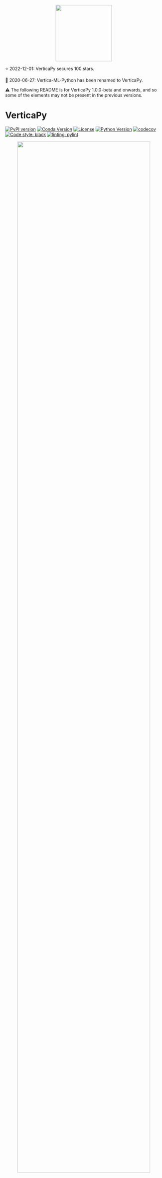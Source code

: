 <p align="center">
<img src='https://raw.githubusercontent.com/vertica/VerticaPy/master/img/logo.png' width="180px">
</p>

:star: 2022-12-01: VerticaPy secures 100 stars.

:loudspeaker: 2020-06-27: Vertica-ML-Python has been renamed to VerticaPy.

:warning: The following README is for VerticaPy 1.0.0-beta and onwards, and so some of the elements may not be present in the previous versions. 

# VerticaPy

[![PyPI version](https://badge.fury.io/py/verticapy.svg)](https://badge.fury.io/py/verticapy)
[![Conda Version](https://img.shields.io/conda/vn/conda-forge/verticapy?color=yellowgreen)](https://anaconda.org/conda-forge/verticapy)
[![License](https://img.shields.io/badge/License-Apache%202.0-orange.svg)](https://opensource.org/licenses/Apache-2.0)
[![Python Version](https://img.shields.io/badge/python-3.9%20%7C%203.10%20%7C%203.11-blue)](https://www.python.org/downloads/)
[![codecov](https://codecov.io/gh/vertica/VerticaPy/branch/master/graph/badge.svg?token=a6GiFYI9at)](https://codecov.io/gh/vertica/VerticaPy)
[![Code style: black](https://img.shields.io/badge/code%20style-black-000000.svg)](https://github.com/psf/black)
[![linting: pylint](https://img.shields.io/badge/linting-pylint-yellowgreen)](https://github.com/pylint-dev/pylint)

<p align="center">
<img src='https://raw.githubusercontent.com/vertica/VerticaPy/master/img/benefits.png' width="92%">
</p>

VerticaPy is a Python library with scikit-like functionality used to conduct data science projects on data stored in Vertica, taking advantage of Vertica’s speed and built-in analytics and machine learning features. VerticaPy offers robust support for the entire data science life cycle, uses a 'pipeline' mechanism to sequentialize data transformation operations, and offers beautiful graphical options.
<br><br>

# Table on Contents
- [Introduction](#introduction)
- [Installation](#installation)
- [Connecting to the Database](#connecting-to-the-database)
- [Documentation](#documentation)
- [Use-cases](#use-cases)
- [Highlighted Features](#highllighted-features)
  - [SQL Magic](#sql-magic)
  - [SQL Plots](#sql-plots)
  - [Diverse Database Connections](#multiple-database-connection-using-dblink)
  - [Python and SQL Combo](#python-and-sql-combo)
  - [Charts](#charts)
  - [Complete ML pipeline](#complete-machine-learning-pipeline)
- [Quickstart](#quickstart)
- [Help and Support](#help-an-support)
  - [Contributing](#contributing)
  - [Communication](#communication)

<br>

# Introduction

Vertica was the first real analytic columnar database and is still the fastest in the market. However, SQL alone isn't flexible enough to meet the needs of data scientists.
<br><br>
Python has quickly become the most popular tool in this domain, owing much of its flexibility to its high-level of abstraction and impressively large and ever-growing set of libraries. Its accessibility has led to the development of popular and perfomant APIs, like pandas and scikit-learn, and a dedicated community of data scientists. Unfortunately, Python only works in-memory as a single-node process. This problem has led to the rise of distributed programming languages, but they too, are limited as in-memory processes and, as such, will never be able to process all of your data in this era, and moving data for processing is prohobitively expensive. On top of all of this, data scientists must also find convenient ways to deploy their data and models. The whole process is time consuming.
<br><br>
**VerticaPy aims to solve all of these problems**. The idea is simple: instead of moving data around for processing, VerticaPy brings the logic to the data.
<br><br>
3+ years in the making, we're proud to bring you VerticaPy.
<br><br>
Main Advantages:
<ul>
 <li> Easy Data Exploration.</li>
 <li> Fast Data Preparation.</li>
 <li> In-Database Machine Learning.</li>
 <li> Easy Model Evaluation.</li>
 <li> Easy Model Deployment.</li>
 <li> Flexibility of using either Python or SQL.</li>
</ul>

<p align="center">
<img src='https://raw.githubusercontent.com/vertica/VerticaPy/master/img/architecture.png' width="92%">
</p>

[Back to TOC](#table-on-contents)
<br>

## Installation

To install <b>VerticaPy</b> with pip:
```shell
# Latest release version
root@ubuntu:~$ pip3 install verticapy[all]

# Latest commit on master branch
root@ubuntu:~$ pip3 install git+https://github.com/vertica/verticapy.git@master
```
To install <b>VerticaPy</b> from source, run the following command from the root directory:
```shell
root@ubuntu:~$ python3 setup.py install
```

A detailed installation guide is available at: <br>

https://www.vertica.com/python/installation.php

[Back to TOC](#table-on-contents)
<br>

## Connecting to the Database

VerticaPy is compatible with several clients. For details, see the <a href='https://www.vertica.com/python/connection.php'>connection page</a>.<br>

[Back to TOC](#table-on-contents)
<br>

## Documentation

The easiest and most accurate way to find documentation for a particular function is to use the help function:

```python
import verticapy as vp
help(vp.vDataFrame)
```

Official documentation is available at: <br>

https://www.vertica.com/python/documentation_last/

:heavy_exclamation_mark: But note the above is not currently updated as per VerticaPy 1.0.0-beta. It will be done soon.

[Back to TOC](#table-on-contents)
<br>

## Use-cases

Examples and case-studies: <br>

https://www.vertica.com/python/examples/

<p align="center">
<img src="https://raw.githubusercontent.com/vertica/VerticaPy/master/img/examples.gif" width="92%">
</p>

[Back to TOC](#table-on-contents)
<br>

## Highlighted Features

### SQL Magic
You can use VerticaPy to execute SQL queries directly from a Jupyter notebook. For details, see <a href='https://www.vertica.com/python/documentation_last/extensions/sql/'>SQL Magic</a>:

#### Example

Load the SQL extension.
```python
%load_ext verticapy.sql
```
Execute your SQL queries.
```sql
%%sql
SELECT version();

# Output
# Vertica Analytic Database v11.0.1-0
```
[Back to TOC](#table-on-contents)
<br>

### SQL Plots

You can create interactive, professional plots directly from SQL.

To create plots, simply provide the type of plot along with the SQL command.

#### Example
```python
%load_ext verticapy.jupyter.extensions.chart_magic
%chart -k pie -c "SELECT pclass, AVG(age) AS av_avg FROM titanic GROUP BY 1;"
```
<p align="center">
<img src="https://github.com/vertica/VerticaPy/assets/46414488/9e1bebad-2c35-40d1-831f-0d4416e3f3c7" width="50%">
</p>
[Back to TOC](#table-on-contents)
<br>

### Multiple Database Connection using DBLINK

In a single platform, multiple databases (e.g. PostgreSQL, Vertica, MySQL, In-memory) can be accessed using SQL and python.

#### Example
```sql
%%sql
/* Fetch TAIL_NUMBER and CITY after Joining the flight_vertica table with airports table in MySQL database. */
SELECT flight_vertica.TAIL_NUMBER, airports.CITY AS Departing_City
FROM flight_vertica
INNER JOIN &&& airports &&&
ON flight_vertica.ORIGIN_AIRPORT = airports.IATA_CODE;
```
In the example above, the 'flight_vertica' table is stored in Vertica, whereas the 'airports' table is stored in MySQL. We can associate special symbols "&&&" to the different databases to fetch the data. The best part is that all the aggregation is pushed to the databases (i.e. it is not done in memory)!

For more details on how to setup DBLINK, please visit the [github repo](https://github.com/vertica/dblink). To learn about using DBLINK in VerticaPy, check out the [documentation page](https://www.vertica.com/python/workshop/full_stack/dblink_integration/index.php).

[Back to TOC](#table-on-contents)
<br>

### Python and SQL Combo

VerticaPy has a unique place in the market because it allows users to use python and SQL in the same environment. 

#### Example
```python
import verticapy as vp
selected_titanic = vp.vDataFrame(
    "(SELECT pclass, embarked, AVG(survived) FROM public.titanic GROUP BY 1, 2) x"
)
selected_titanic.groupby(columns=["pclass"], expr=["AVG(AVG)"])
```
[Back to TOC](#table-on-contents)
<br>

### Charts

Verticapy comes integrated with three popular plotting libraries: matplotlib, highcharts, and plotly.

A gallery of VerticaPy-generated charts is available at:<br>

https://www.vertica.com/python/gallery/

<p align="center">
<img src="https://raw.githubusercontent.com/vertica/VerticaPy/master/img/charts.gif" width="92%">
</p>
[Back to TOC](#table-on-contents)
<br>

### Complete Machine Learning Pipeline

- **Data Ingestion**

  VerticaPy allows users to ingest data from a diverse range of sources, such as AVRO, Parquet, CSV, JSON etc. With a simple command "[read_file](https://www.vertica.com/python/documentation_last/utilities/read_file/)", VerticaPy automatically infers the source type and the data type.

  ```python
  import verticapy as vp
  read_file(
      "/home/laliga/2012.json",
      table_name="laliga",
  )
  ```

<p align="center">
<img src="https://github.com/vertica/VerticaPy/assets/46414488/cddc5bbc-9f96-469e-92ee-b4a6e0bc7cfb" width="100%">
</p>
Note: Not all columns are displayed in the screenshot above because of width restriction here.

As shown above, it has created a nested structure for the complex data. The actual file structure is below:

<p align="center">
<img src="https://github.com/vertica/VerticaPy/assets/46414488/6ad242fb-2994-45de-8796-d6af61dae00d" width="30%">
</p>

We can even see the SQL underneath every VerticaPy command by turning on the option of genSQL:

```python
  import verticapy as vp
  read_file("/home/laliga/2012.json", table_name="laliga", genSQL=True)
```
```sql
 CREATE LOCAL TEMPORARY TABLE "laliga"
    (
    "away_score" INT, 
    "away_team" Row
        ("away_team_gender" VARCHAR, "away_team_group" VARCHAR, "away_team_id" INT, ..., Row
            ("id" INT, "name" VARCHAR)
        ), 
    "competition" Row
        ("competition_id" INT, "competition_name" VARCHAR, "country_name" VARCHAR), 
    "competition_stage" Row
        ("id" INT, "name" VARCHAR), 
    "home_score" INT, 
    "home_team" Row
        ("country" Row
            ("id" INT, "name" VARCHAR), 
        "home_team_gender" VARCHAR, "home_team_group" VARCHAR, "home_team_id" INT, ...), 
    "kick_off" TIME, "last_upDATEd" DATE, "match_DATE" DATE, "match_id" INT, ..., Row
        ("data_version" DATE, "shot_fidelity_version" INT, "xy_fidelity_version" INT), 
    "season" Row
        ("season_id" INT, "season_name" VARCHAR)
    ) 
    ON COMMIT PRESERVE ROWS',
 'COPY "v_temp_schema"."laliga" FROM \'/home/laliga/2012.json\' 
 parser FJsonParser()
```

There are other specific functions to import specific file types such as [read_json](#https://www.vertica.com/python/documentation_last/utilities/read_json/) and read_csv(#https://www.vertica.com/python/documentation_last/utilities/read_csv/). The advantage is that since they focus on a particular file type, they offer more options to tackle the data. For example, [read_json](#https://www.vertica.com/python/documentation_last/utilities/read_json/) has an additional parameter "flatten_arrays" that allows to flatten the nest JSON arrays.

- **Data Exploration**

  There are many options for descriptive and visual exploration. 

```python
from verticapy.datasets import load_iris
iris_data = load_iris()
iris_data.scatter(
    ["SepalWidthCm", "SepalLengthCm", "PetalLengthCm"], by="Species", max_nb_points=30
)
```
<p align="center">
<img src="https://github.com/vertica/VerticaPy/assets/46414488/cb482992-58b3-4dcf-8fe7-f18f7c0f64d1" width="40%">
</p>

<b>Correlation Matrix</b> are also very fast and convenient to compute. Users can choose from a wide variety of correaltions including cramer, spearman, pearson etc.

```python
from verticapy.datasets import load_titanic
titanic = load_titanic()
titanic.corr(method="spearman")
```
<p align="center">
<img src="https://github.com/vertica/VerticaPy/assets/46414488/b6a7a9b7-ee0b-4544-a464-e1afb97235d7" width="75%">
</p>

Users can even turn on SQL to see and copy SQL queries by turning on the SQL print option:

```python
from verticapy import set_option
set_option("sql_on", True)
```

```sql
  SELECT
    /*+LABEL('vDataframe._aggregate_matrix')*/ CORR_MATRIX("pclass", "survived", "age", "sibsp", "parch", "fare", "body") OVER ()  
  FROM
(
  SELECT
    RANK() OVER (ORDER BY "pclass") AS "pclass",
    RANK() OVER (ORDER BY "survived") AS "survived",
    RANK() OVER (ORDER BY "age") AS "age",
    RANK() OVER (ORDER BY "sibsp") AS "sibsp",
    RANK() OVER (ORDER BY "parch") AS "parch",
    RANK() OVER (ORDER BY "fare") AS "fare",
    RANK() OVER (ORDER BY "body") AS "body"  
  FROM
"public"."titanic") spearman_table
```

VerticaPy allows users to calculate only a focused correlation as well using the "focus" parameter:

```python
titanic.corr(method="spearman", focus="survived")
```

<p align="center">
<img src="https://github.com/vertica/VerticaPy/assets/46414488/eb610bf6-1ec3-4d6f-a651-36ed9c817eaa" width="20%">
</p>

- **Data Preparation**

  Whether you are [joining multiple tables](https://www.vertica.com/python/workshop/data_prep/joins/), [encoding](https://www.vertica.com/python/workshop/data_prep/encoding/index.php), or [filling missing values](https://www.vertica.com/python/workshop/data_prep/missing_values/index.php), VerticaPy has everything and more in one package.

```python
import random
import verticapy as vp
data = vp.vDataFrame({"Heights": [random.randint(10, 60) for _ in range(40)] + [100]})
data.outliers_plot(columns="Heights")
```
<p align="center">
<img src="https://github.com/vertica/VerticaPy/assets/46414488/5c48418f-1c25-4ddd-a7b3-a41f382a3cbe" width="50%">
</p>


- **Machine Learning**

  ML is the strongest suite of VerticaPy as it capitalizes on the speed of in-database training and prediction by using SQL in the background to interact with the database. ML for VerticaPy covers a vast array of tools, including [time series forecasting](https://www.vertica.com/python/workshop/ml/time_series/index.php), [clustering](https://www.vertica.com/python/workshop/ml/clustering/index.php), and [classification](https://www.vertica.com/python/workshop/ml/classification/index.php). 

```python
# titanic_vd is already loaded
# Logistic Regression model is already loaded
stepwise_result = stepwise(
    model,
    input_relation=titanic_vd,
    X=[
        "age",
        "fare",
        "parch",
        "pclass",
    ],
    y="survived",
    direction="backward",
    height=600,
    width=800,
)
```
<p align="center">
<img src="https://github.com/vertica/VerticaPy/assets/46414488/aaefb9bc-9825-4f31-b411-b2ef06a8bed7" width="50%">
</p>
[Back to TOC](#table-on-contents)
<br>

### Loading Predefined Datasets

VerticaPy has some predefined datasets that can be loaded quite easily. They include iris dataset, titanic dataset, amazon etc.

There are two ways to access them:

(1) Using the standard python method"

```python
from verticapy.datasets import load_iris
iris_data = load_iris()
```

(2) using the standard name of the dataset from the public schema:

```python
iris_data = vp.vDataFrame(input_relation = "public.iris")
```
[Back to TOC](#table-on-contents)
<br>

## Quickstart

The following example follows the <a href='https://www.vertica.com/python/quick-start.php'>VerticaPy quickstart guide</a>.

Install the library using with <b>pip</b>.
```shell
root@ubuntu:~$ pip3 install verticapy[all]
```
Create a new Vertica connection:
```python
import verticapy as vp
vp.new_connection({"host": "10.211.55.14", 
                   "port": "5433", 
                   "database": "testdb", 
                   "password": "XxX", 
                   "user": "dbadmin"},
                   name = "Vertica_New_Connection")
```
Use the newly created connection:
```python
vp.connect("Vertica_New_Connection")
```
Create a VerticaPy schema for native VerticaPy models (that is, models available in VerticaPy, but not Vertica itself):
```python
vp.create_verticapy_schema()
```
Create a vDataFrame of your relation:
```python
from verticapy import vDataFrame
vdf = vDataFrame("my_relation")
```
Load a sample dataset:
```python
from verticapy.datasets import load_titanic
vdf = load_titanic()
```
Examine your data:
```python
vdf.describe()
```
<p align="center">
<img src="https://github.com/vertica/VerticaPy/assets/46414488/362dbd53-3692-48e4-a1e1-60f5f565dc50" width="100%">
</p>

Print the SQL query with <b>set_option</b>:
```python
set_option("sql_on", True)
vdf.describe()

# Output
## Compute the descriptive statistics of all the numerical columns ##

SELECT 
  SUMMARIZE_NUMCOL("pclass", "survived", "age", "sibsp", "parch", "fare", "body") OVER ()
FROM public.titanic
```
With VerticaPy, it is now possible to solve a ML problem with few lines of code.
```python
from verticapy.machine_learning.model_selection.model_validation import cross_validate
from verticapy.machine_learning.vertica import RandomForestClassifier

# Data Preparation
vdf["sex"].label_encode()["boat"].fillna(method="0ifnull")["name"].str_extract(
    " ([A-Za-z]+)\."
).eval("family_size", expr="parch + sibsp + 1").drop(
    columns=["cabin", "body", "ticket", "home.dest"]
)[
    "fare"
].fill_outliers().fillna()

# Model Evaluation
cross_validate(
    RandomForestClassifier("rf_titanic", max_leaf_nodes=100, n_estimators=30),
    vdf,
    ["age", "family_size", "sex", "pclass", "fare", "boat"],
    "survived",
    cutoff=0.35,
)
```
<p align="center">
<img src="https://github.com/vertica/VerticaPy/assets/46414488/49d3a606-8518-4676-b7ae-fa5c3c962432" width="100%">
</p>

```python
# Features importance
model.fit(vdf, ["age", "family_size", "sex", "pclass", "fare", "boat"], "survived")
model.features_importance()
```

<p align="center">
<img src="https://github.com/vertica/VerticaPy/assets/46414488/a3d8b236-53a7-4d69-a969-48c2ba9bc114" width="80%">
</p>

```python
# ROC Curve
model = RandomForestClassifier(name = "public.RF_titanic",
                               n_estimators = 20,
                               max_features = "auto",
                               max_leaf_nodes = 32, 
                               sample = 0.7,
                               max_depth = 3,
                               min_samples_leaf = 5,
                               min_info_gain = 0.0,
                               nbins = 32)
model.fit("public.titanic", ["age", "fare", "sex"], "survived")

# Roc Curve
model.roc_curve()
```

<p align="center">
<img src="https://github.com/vertica/VerticaPy/assets/46414488/87f74bc7-a6cd-4336-8d32-b144f7fb6888" width="80%">
</p>


Enjoy!

[Back to TOC](#table-on-contents)
<br>

## Help and Support

### Contributing

For a short guide on contribution standards, see <a href='https://github.com/vertica/VerticaPy/blob/master/CONTRIBUTING.md'>CONTRIBUTING.md</a>.

### Communication

- LinkedIn: https://www.linkedin.com/company/verticapy/

- Announcements and Discussion: https://github.com/vertica/VerticaPy/discussions

[:arrow_up: Back to TOC](#table-on-contents)

<sub>
[Back to TOC](#table-on-contents)
</sub>